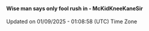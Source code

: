 #### Wise man says only fool rush in - McKidKneeKaneSir
Updated on 01/09/2025 - 01:08:58 (UTC) Time Zone
